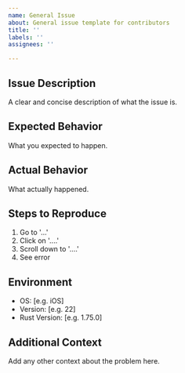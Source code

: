 ```yaml
---
name: General Issue
about: General issue template for contributors
title: ''
labels: ''
assignees: ''

---
```


## Issue Description
A clear and concise description of what the issue is.

## Expected Behavior
What you expected to happen.

## Actual Behavior
What actually happened.

## Steps to Reproduce
1. Go to '...'
2. Click on '....'
3. Scroll down to '....'
4. See error

## Environment
- OS: [e.g. iOS]
- Version: [e.g. 22]
- Rust Version: [e.g. 1.75.0]

## Additional Context
Add any other context about the problem here.
